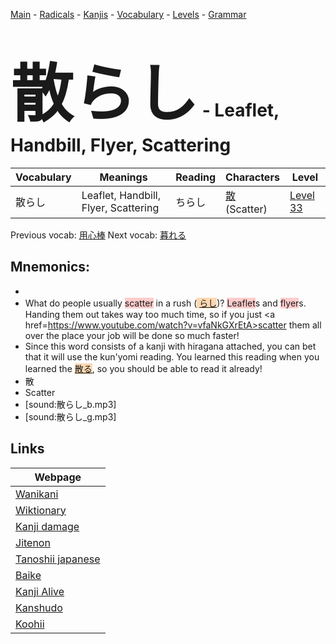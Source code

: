 <style> bigfont {font-size: 100px}</style>
[Main](../README.md) -
[Radicals](../radicals.md) -
[Kanjis](../kanjis.md) -
[Vocabulary](../vocabulary.md) -
[Levels](../levels.md) -
[Grammar](../grammar.md)
# <bigfont> 散らし</bigfont> - Leaflet, Handbill, Flyer, Scattering 

| Vocabulary | Meanings | Reading | Characters | Level |
| --- | --- | --- | --- | --- |
| 散らし | Leaflet, Handbill, Flyer, Scattering | ちらし |  [散](../kanjis/散.md) (Scatter) | [Level 33](../levels/wk_level33.md) |

Previous vocab: [用心棒](用心棒.md) Next vocab: [暮れる](暮れる.md) 

## Mnemonics:

* 
* What do people usually <span style="background-color:#ffcccb"> scatter</span> in a rush (<span style="background-color:#fed8b1"> [らし](https://jisho.org/search/らし)</span>)? <span style="background-color:#ffcccb"> Leaflet</span>s and <span style="background-color:#ffcccb"> flyer</span>s. Handing them out takes way too much time, so if you just <a href=https://www.youtube.com/watch?v=vfaNkGXrEtA>scatter them all over the place</a> your job will be done so much faster!
* Since this word consists of a kanji with hiragana attached, you can bet that it will use the kun'yomi reading. You learned this reading when you learned the <span style="background-color:#fed8b1"> [散る](https://jisho.org/search/散る)</span>, so you should be able to read it already!
* 散
* Scatter
* [sound:散らし_b.mp3]
* [sound:散らし_g.mp3]


## Links 

| Webpage |
| --- |
| [Wanikani          ](https://www.wanikani.com/kanji/散らし) |
| [Wiktionary        ](https://en.wiktionary.org/wiki/散らし) |
| [Kanji damage      ](http://www.kanjidamage.com/kanji/search?utf8=✓&q=散らし) |
| [Jitenon           ](https://jitenon.com/kanji/散らし) |
| [Tanoshii japanese ](https://www.tanoshiijapanese.com/dictionary/kanji.cfm?k=散らし) |
| [Baike             ](https://baike.baidu.com/item/散らし) |
| [Kanji Alive       ](https://app.kanjialive.com/散らし) |
| [Kanshudo          ](https://www.kanshudo.com/searchmn?q=散らし) |
| [Koohii            ](https://kanji.koohii.com/study/kanji/散らし) |
